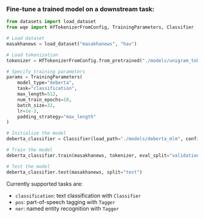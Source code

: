 ### Fine-tune a trained model on a downstream task:

```python
from datasets import load_dataset
from wqe import HfTokenizerFromConfig, TrainingParameters, Classifier

# Load dataset
masakhanews = load_dataset("masakhanews", "hau")

# Load tokenization
tokenizer = HfTokenizerFromConfig.from_pretrained("./models/unigram_tokenizer")

# Specify training parameters
params = TrainingParameters(
    model_type="deberta",
    task="classification",
    max_length=512,
    num_train_epochs=10,
    batch_size=32,
    lr=1e-3,
    padding_strategy="max_length"
)

# Initialize the model
deberta_classifier = Classifier(load_path="./models/deberta_mlm", config=params)

# Train the model
deberta_classifier.train(masakhanews, tokenizer, eval_split="validation")

# Test the model
deberta_classifier.test(masakhanews, split="test")
```

Currently supported tasks are:

- `classification`: text classification with `Classifier`
- `pos`: part-of-speech tagging with `Tagger`
- `ner`: named entity recognition with `Tagger`
